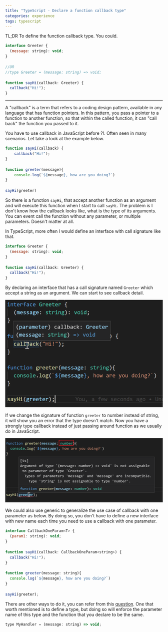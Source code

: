 ```yaml
---
title: "TypeScript - Declare a function callback type"
categories: experience
tags: typescript
---
```


TL;DR To define the function callback type. You could.

```javascript
interface Greeter {
  (message: string): void;
}

//OR
//type Greeter = (message: string) => void;

function sayHi(callback: Greeter) {
  callback("Hi!");
}
```

---

A "callback" is a term that refers to a coding design pattern, available in any language that has function pointers. In this pattern, you pass a pointer to a function to another function, so that within the called function, it can "call back" the function you passed to it.

You have to use callback in JavaScript before ?!. Often seen in many scenarios. Let take a look at the example below.

```javascript
function sayHi(callback) {
    callback("Hi!");
}

function greeter(message){
	console.log(`${message}, how are you doing?`)
}

sayHi(greeter)
```

So there is a function `sayHi`, that accept another function as an argument and will execute this function when I start to call `sayHi`.  The problem is I don't know how the callback looks like, what is the type of its arguments. You can event call the function without any parameter, or multiple parameters. Doesn't matter at all.

In TypeScript, more often I would define an interface  with call signature like that.

```javascript
interface Greeter {
  (message: string): void;
}

function sayHi(callback: Greeter) {
  callback("Hi!");
}
```

By declaring an interface that has a call signature named `Greeter` which accept a string as an argument. We can start to see callback detail.

![TypeScript - Declare a function callback type](https://github.com/trungk18/trungk18.github.io/raw/master/img/blog/typescript-function-callback-type-01.png)

If we change the signature of function `greeter` to number instead of string, it will show you an error that the type doesn't match. Now you have a strongly type callback instead of just passing around function as we usually do in JavaScript.

![TypeScript - Declare a function callback type](https://github.com/trungk18/trungk18.github.io/raw/master/img/blog/typescript-function-callback-type-02.png)


We could also use generic to generalize the use case of callback with one parameter as below. By doing so, you don't have to define a new interface with new name each time you need to use a callback with one parameter. 

```javascript
interface CallbackOneParam<T> {
  (param1: string): void;
}

function sayHi(callback: CallbackOneParam<string>) {
  callback("Hi!");
}

function greeter(message: string){
  console.log(`${message}, how are you doing?`)
}

sayHi(greeter);
```

There are other ways to do it, you can refer from this [question](https://stackoverflow.com/q/13137350/3375906). One that worth mentioned is to define a type, but doing so will enforce the parameter name of this type and the function that you declare to be the same.

```javascript
type MyHandler = (message: string) => void;
```




